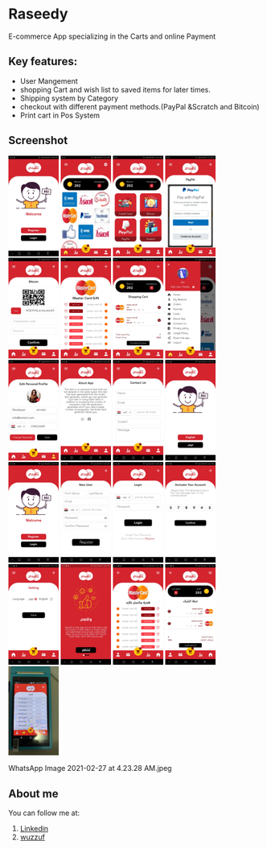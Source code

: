 # Raseedy

E-commerce App specializing in the Carts and online Payment

<!--Live Website preview
-----------
* (https://www.marketawy.com/sitaf4/) 
-->
 Key features: 
-----------
* User Mangement
* shopping Cart and wish list to saved items for later times.
* Shipping system by Category 
* checkout with different payment methods.(PayPal 
&Scratch and Bitcoin)
* Print cart in Pos System

Screenshot
-----------
<p>
  <img src="Screenshot_20201230-222636.jpg" width="100",height="150" />
  <img src="Screenshot_20201230-221535.jpg" width="100",height="150" />
 <img src="Screenshot_20201230-221543.jpg" width="100",height="150" />
 <img src="Screenshot_20201230-221610.jpg" width="100",height="150" />
 <img src="Screenshot_20201230-221632.jpg" width="100",height="150" />
 <img src="Screenshot_20201230-221659.jpg" width="100",height="150" />
 <img src="Screenshot_20201230-221713.jpg" width="100",height="150" />
 <img src="Screenshot_20201230-221746.jpg" width="100",height="150" />
 <img src="Screenshot_20201230-221909.jpg" width="100",height="150" />
 <img src="Screenshot_20201230-222043.jpg" width="100",height="150" />
 <img src="Screenshot_20201230-222110.jpg" width="100",height="150" />
 <img src="Screenshot_20201230-222613.jpg" width="100",height="150" />
 <img src="Screenshot_20201230-222636.jpg" width="100",height="150" />
 <img src="Screenshot_20201230-222645.jpg" width="100",height="150" />
 <img src="Screenshot_20201230-222651.jpg" width="100",height="150" />
 <img src="Screenshot_20201230-222735.jpg" width="100",height="150" />
  <img src="Screenshot_20201230-223102.jpg" width="100",height="150" />
 <img src="Screenshot_20201230-223115.jpg" width="100",height="150" />
 <img src="Screenshot_20201230-223134.jpg" width="100",height="150" />
 <img src="Screenshot_20201230-223144.jpg" width="100",height="150" />
 <img src="WhatsApp Image 2021-02-27 at 4.23.28 AM.jpeg" width="100",height="150" />
 
 WhatsApp Image 2021-02-27 at 4.23.28 AM.jpeg
 
</p>


About me
-----------
 You can follow me at:
1. [Linkedin](https://www.linkedin.com/in/sharaf-muhammad-111a97147)
2. [wuzzuf](https://wuzzuf.net/me/sharf-mohamed-213d73bf4a)
